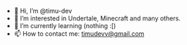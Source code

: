 - 👋 Hi, I’m @timu-dev
- 👀 I’m interested in Undertale, Minecraft and many others. 
- 🌱 I’m currently learning (nothing :[)
- 📫 How to contact me: timudevv@gmail.com

<!---
timu924/timu924 is a ✨ special ✨ repository because its `README.md` (this file) appears on your GitHub profile.
You can click the Preview link to take a look at your changes.
--->
